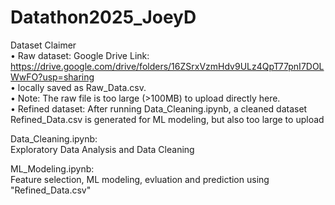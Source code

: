 # Datathon2025_JoeyD

Dataset Claimer<br>
	•	Raw dataset: Google Drive Link: https://drive.google.com/drive/folders/16ZSrxVzmHdv9ULz4QpT77pnI7DOLWwFO?usp=sharing <br>
  •	locally saved as Raw_Data.csv.<br>
	•	Note: The raw file is too large (>100MB) to upload directly here.<br>
	•	Refined dataset: After running Data_Cleaning.ipynb, a cleaned dataset Refined_Data.csv is generated for ML modeling, but also too large to upload <br> 

Data_Cleaning.ipynb:<br>
Exploratory Data Analysis and Data Cleaning<br>

ML_Modeling.ipynb:<br>
Feature selection, ML modeling, evluation and prediction using "Refined_Data.csv"<br>
